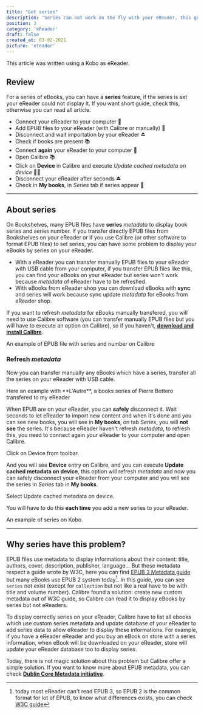 ```yaml
---
title: "Get series"
description: 'Series can not work on the fly with your eReader, this guide explain to force your eReader to display it.'
position: 3
category: 'eReader'
draft: false
created_at: 03-02-2021
picture: 'ereader'
---
```


<alert tpye="info" title="About">

This article was written using a Kobo as eReader.

</alert>

## Review

For a series of eBooks, you can have a **series** feature, if the series is set your eReader could not display it. If you want short guide, check this, otherwise you can read all article.

- Connect your eReader to your computer 🔌
- Add EPUB files to your eReader (with Calibre or manually) 📁
- Disconnect and wait importation by your eReader ⏏️
- Check if books are present 📚
- Connect **again** your eReader to your computer 🔌
- Open Calibre 📚
- Click on **Device** in Calibre and execute *Update cached metadata on device* 👩‍💻
- Disconnect your eReader after seconds ⏏️
- Check in **My books**, in *Series* tab if series appear 📖

---

## About series

On Bookshelves, many EPUB files have **series** *metadata* to display book series and series number. If you transfer directly EPUB files from Bookshelves on your eReader or if you use Calibre (or other software to format EPUB files) to set series, you can have some problem to display your eBooks by series on your eReader.

- With a eReader you can transfer manually EPUB files to your eReader with USB cable from your computer, if you transfer EPUB files like this, you can find your eBooks on your eReader but series won't work because *metadata* of eReader have to be refreshed.
- With eBooks from eReader shop you can download eBooks with **sync** and series will work because sync update *metadata* for eBooks from eReader shop.

If you want to refresh *metadata* for eBooks manually transfered, you will need to use Calibre software (you can transfer manually EPUB files but you will have to execute an option on Calibre), so if you haven't, [**download and install Calibre**](https://calibre-ebook.com).

<md-img src="calibre-serie">
    An example of EPUB file with series and number on Calibre
</md-img>

### Refresh *metadata*

Now you can transfer manually any eBooks which have a series, transfer all the series on your eReader with USB cable.

<md-img src="books-list">
    Here an example with **L'Autre**, a books series of Pierre Bottero transfered to my eReader
</md-img>

When EPUB are on your eReader, you can **safely** disconnect it. Wait seconds to let eReader to import new content and when it's done and you can see new books, you will see in **My books**, on tab *Series*, you will **not see** the series. It's because eReader haven't refresh *metadata*, to refresh this, you need to connect again your eReader to your computer and open Calibre.

<md-img src="calibre">
    Click on Device from toolbar.
</md-img>

And you will see **Device** entry on Calibre, and you can execute **Update cached metadata on device**, this option will refresh *metadata* and now you can safely disconnect your eReader from your computer and you will see the series in *Series* tab in **My books**.

<md-img src="calibre-options">
    Select Update cached metadata on device.
</md-img>

You will have to do this **each time** you add a new series to your eReader.

<md-img src="kobo-series">
    An example of series on Kobo.
</md-img>

---

## Why series have this problem?

EPUB files use metadata to display informations about their content: title, authors, cover, description, publisher, language... But these metadata respect a guide wrote by W3C, here you can find [EPUB 3 Metadata guide](https://www.w3.org/publishing/epub3/epub-packages.html) but many eBooks use EPUB 2 system today[^1]. In this guide, you can see `series` not exist (except for `collection` but not like a real have to be with title and volume number). Calibre found a solution: create new custom metadata out of W3C guide, so Calibre can read it to display eBooks by series but not eReaders.

To display correctly series on your eReader, Calibre have to list all ebooks which use custom series metadata and update database of your eReader to add series data to allow eReader to display these informations. For example, if you have a eReader eReader and you buy an eBook on store with a series information, when eBook will be downloaded on your eReader, store will update your eReader database too to display series.

Today, there is not magic solution about this problem but Calibre offer a simple solution. If you want to know more about EPUB metadata, you can check [**Dublin Core Metadata initiative**](https://www.dublincore.org/specifications/dublin-core/dcmi-terms).

[^1]: today most eReader can't read EPUB 3, so EPUB 2 is the common format for lot of EPUB, to know what differences exists, you can check [W3C guide](https://www.w3.org/AudioVideo/ebook)
